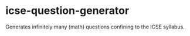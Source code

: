 # icse-question-generator
Generates infinitely many (math) questions confining to the ICSE syllabus.
